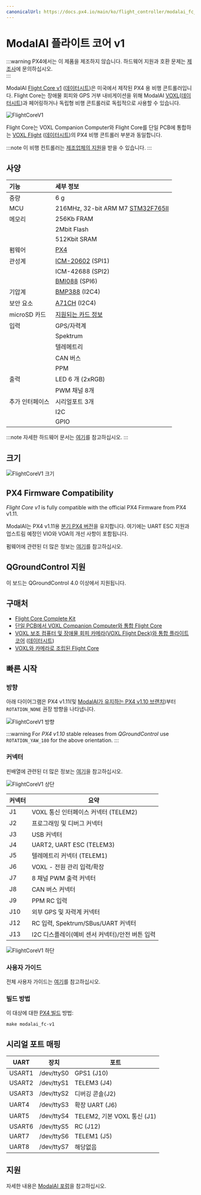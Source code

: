 ```yaml
---
canonicalUrl: https://docs.px4.io/main/ko/flight_controller/modalai_fc_v1
---
```


# ModalAI 플라이트 코어 v1

:::warning PX4에서는 이 제품을 제조하지 않습니다. 하드웨어 지원과 호환 문제는 [제조사](https://forum.modalai.com/)에 문의하십시오.<br/>
:::

ModalAI [Flight Core v1](https://modalai.com/flight-core) ([데이터시트](https://docs.modalai.com/flight-core-datasheet))은 미국에서 제작된 PX4 용 비행 콘트롤러입니다. Flight Core는 장애물 회피와 GPS 거부 내비게이션을 위해 ModalAI [VOXL](https://modalai.com/voxl)([데이터시트](https://docs.modalai.com/voxl-datasheet/))과 페어링하거나 독립형 비행 콘트롤러로 독립적으로 사용할 수 있습니다.

![FlightCoreV1](../../assets/flight_controller/modalai/fc_v1/main.jpg)

Flight Core는 VOXL Companion Computer와 Flight Core를 단일 PCB에 통합하는 [VOXL Flight](https://www.modalai.com/voxl-flight) ([데이터시트](https://docs.modalai.com/voxl-flight-datasheet/))의 PX4 비행 콘트롤러 부분과 동일합니다.

:::note
이 비행 컨트롤러는 [제조업체의 지원](../flight_controller/autopilot_manufacturer_supported.md)을 받을 수 있습니다.
:::

## 사양

| 기능         | 세부 정보                                            |
|:---------- |:------------------------------------------------ |
| 중량         | 6 g                                              |
| MCU        | 216MHz, 32-bit ARM M7 [STM32F765II][stm32f765ii] |
| 메모리        | 256Kb FRAM                                       |
|            | 2Mbit Flash                                      |
|            | 512Kbit SRAM                                     |
| 펌웨어        | [PX4][px4]                                       |
| 관성계        | [ICM-20602][icm-20602] (SPI1)                    |
|            | ICM-42688 (SPI2)                                 |
|            | [BMI088][bmi088] (SPI6)                          |
| 기압계        | [BMP388][bmp388] (I2C4)                          |
| 보안 요소      | [A71CH][a71ch] (I2C4)                            |
| microSD 카드 | [지원되는 카드 정보](../dev_log/logging.md#sd-cards)     |
| 입력         | GPS/자력계                                          |
|            | Spektrum                                         |
|            | 텔레메트리                                            |
|            | CAN 버스                                           |
|            | PPM                                              |
| 출력         | LED 6 개 (2xRGB)                                  |
|            | PWM 채널 8개                                        |
| 추가 인터페이스   | 시리얼포트 3개                                         |
|            | I2C                                              |
|            | GPIO                                             |

:::note
자세한 하드웨어 문서는 [여기](https://docs.modalai.com/flight-core-datasheet/)를 참고하십시오.
:::

<!-- reference links for table above (improve layout) -->
## 크기

![FlightCoreV1 크기](../../assets/flight_controller/modalai/fc_v1/dimensions.png)

## PX4 Firmware Compatibility

_Flight Core v1_ is fully compatible with the official PX4 Firmware from PX4 v1.11.

ModalAI는 PX4 v1.11용 [분기 PX4 버전](https://github.com/modalai/px4-firmware/tree/modalai-1.11)을 유지합니다. 여기에는 UART ESC 지원과 업스트림 예정인 VIO와 VOA의 개선 사항이 포함됩니다.

펌웨어에 관련된 더 많은 정보는 [여기](https://docs.modalai.com/flight-core-firmware/)를 참고하십시오.

## QGroundControl 지원

이 보드는 QGroundControl 4.0 이상에서 지원됩니다.

## 구매처

- [Flight Core Complete Kit](https://modalai.com/flight-core)
- [단일 PCB에서 VOXL Companion Computer와 통합 Flight Core](https://modalai.com/flight-core)
- [VOXL 보조 컴퓨터 및 장애물 회피 카메라(VOXL Flight Deck)와 통합 플라이트 코어](https://modalai.com/flight-deck) ([데이터시트](https://docs.modalai.com/voxl-flight-deck-platform-datasheet/))
- [VOXL와 카메라로 조립된 Flight Core](https://shop.modalai.com/products/voxl-flight-deck-r1)

## 빠른 시작

### 방향

아래 다이어그램은 PX4 v1.11(및 [ModalAI가 유지하는 PX4 v1.10 브랜치](https://github.com/modalai/px4-firmware/tree/modalai-1.10))부터 `ROTATION_NONE` 권장 방향을 나타냅니다.

![FlightCoreV1 방향](../../assets/flight_controller/modalai/fc_v1/orientation.png)

:::warning
For _PX4 v1.10_ stable releases from _QGroundControl_ use `ROTATION_YAW_180` for the above orientation.
:::

### 커넥터

핀배열에 관련된 더 많은 정보는 [여기](https://docs.modalai.com/flight-core-datasheet-connectors)을 참고하십시오.

![FlightCoreV1 상단](../../assets/flight_controller/modalai/fc_v1/top.png)

| 커넥터 | 요약                            |
| --- | ----------------------------- |
| J1  | VOXL 통신 인터페이스 커넥터 (TELEM2)    |
| J2  | 프로그래밍 및 디버그 커넥터               |
| J3  | USB 커넥터                       |
| J4  | UART2, UART ESC (TELEM3)      |
| J5  | 텔레메트리 커넥터 (TELEM1)            |
| J6  | VOXL - 전원 관리 입력/확장            |
| J7  | 8 채널 PWM 출력 커넥터               |
| J8  | CAN 버스 커넥터                    |
| J9  | PPM RC 입력                     |
| J10 | 외부 GPS 및 자력계 커넥터              |
| J12 | RC 입력, Spektrum/SBus/UART 커넥터 |
| J13 | I2C 디스플레이(예비 센서 커넥터)/안전 버튼 입력 |

![FlightCoreV1 하단](../../assets/flight_controller/modalai/fc_v1/bottom.png)

### 사용자 가이드

전체 사용자 가이드는 [여기](https://docs.modalai.com/flight-core-manual/)를 참고하십시오.

### 빌드 방법

이 대상에 대한 [PX4 빌드](../dev_setup/building_px4.md) 방법:

```
make modalai_fc-v1
```

## 시리얼 포트 매핑

| UART   | 장치         | 포트                      |
| ------ | ---------- | ----------------------- |
| USART1 | /dev/ttyS0 | GPS1 (J10)              |
| USART2 | /dev/ttyS1 | TELEM3 (J4)             |
| USART3 | /dev/ttyS2 | 디버깅 콘솔(J2)              |
| UART4  | /dev/ttyS3 | 확장 UART (J6)            |
| UART5  | /dev/ttyS4 | TELEM2, 기본 VOXL 통신 (J1) |
| USART6 | /dev/ttyS5 | RC (J12)                |
| UART7  | /dev/ttyS6 | TELEM1 (J5)             |
| UART8  | /dev/ttyS7 | 해당없음                    |

<!-- Note: Got ports using https://github.com/PX4/PX4-user_guide/pull/672#issuecomment-598198434 -->

## 지원

자세한 내용은 [ModalAI 포럼](https://forum.modalai.com/category/10/flight-core)을 참고하십시오.

[stm32f765ii]: https://www.st.com/en/microcontrollers-microprocessors/stm32f765ii.html
[bmp388]: https://www.bosch-sensortec.com/products/environmental-sensors/pressure-sensors/bmp388/
[icm-20602]: https://www.invensense.com/products/motion-tracking/6-axis/icm-20602/
[bmi088]: https://www.bosch-sensortec.com/bst/products/all_products/bmi088_1
[px4]: https://github.com/PX4/PX4-Autopilot/tree/release/1.14/boards/modalai/fc-v1
[a71ch]: https://www.nxp.com/products/security-and-authentication/authentication/plug-and-trust-the-fast-easy-way-to-deploy-secure-iot-connections:A71CH
